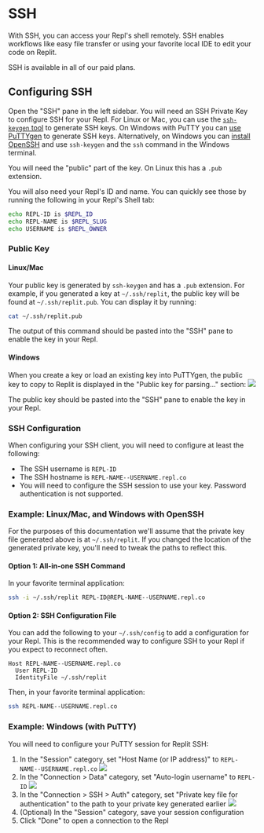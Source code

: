# SSH

With SSH, you can access your Repl's shell remotely. SSH enables workflows like easy file transfer or using your favorite local IDE to edit your code on Replit.

SSH is available in all of our paid plans.

## Configuring SSH

Open the "SSH" pane in the left sidebar. You will need an SSH Private Key to configure SSH for your Repl. For Linux or Mac, you can use the [`ssh-keygen` tool](https://www.ssh.com/academy/ssh/keygen) to generate SSH keys. On Windows with PuTTY you can [use PuTTYgen](https://www.ssh.com/academy/ssh/putty/windows/puttygen) to generate SSH keys. Alternatively, on Windows you can [install OpenSSH](https://learn.microsoft.com/en-us/windows-server/administration/openssh/openssh_install_firstuse) and use `ssh-keygen` and the `ssh` command in the Windows terminal.

You will need the "public" part of the key. On Linux this has a `.pub` extension.

You will also need your Repl's ID and name. You can quickly see those by running the following in your Repl's Shell tab:

```sh
echo REPL-ID is $REPL_ID
echo REPL-NAME is $REPL_SLUG
echo USERNAME is $REPL_OWNER
```

### Public Key

#### Linux/Mac

Your public key is generated by `ssh-keygen` and has a `.pub` extension. For example, if you generated a key at `~/.ssh/replit`, the public key will be found at `~/.ssh/replit.pub`. You can display it by running:

```sh
cat ~/.ssh/replit.pub
```

The output of this command should be pasted into the "SSH" pane to enable the key in your Repl.

#### Windows

When you create a key or load an existing key into PuTTYgen, the public key to copy to Replit is displayed in the "Public key for parsing..." section:
![](https://docimg.replit.com/images/ssh/puttygen-pubkey.png)

The public key should be pasted into the "SSH" pane to enable the key in your Repl.

### SSH Configuration

When configuring your SSH client, you will need to configure at least the following:

- The SSH username is `REPL-ID`
- The SSH hostname is `REPL-NAME--USERNAME.repl.co`
- You will need to configure the SSH session to use your key. Password authentication is not supported.

### Example: Linux/Mac, and Windows with OpenSSH

For the purposes of this documentation we'll assume that the private key file generated above is at `~/.ssh/replit`. If you changed the location of the generated private key, you'll need to tweak the paths to reflect this.

#### Option 1: All-in-one SSH Command

In your favorite terminal application:

```sh
ssh -i ~/.ssh/replit REPL-ID@REPL-NAME--USERNAME.repl.co
```

#### Option 2: SSH Configuration File

You can add the following to your `~/.ssh/config` to add a configuration for your Repl. This is the recommended way to configure SSH to your Repl if you expect to reconnect often.

```ssh-config
Host REPL-NAME--USERNAME.repl.co
  User REPL-ID
  IdentityFile ~/.ssh/replit
```

Then, in your favorite terminal application:

```sh
ssh REPL-NAME--USERNAME.repl.co
```

### Example: Windows (with PuTTY)

You will need to configure your PuTTY session for Replit SSH:

1. In the "Session" category, set "Host Name (or IP address)" to `REPL-NAME--USERNAME.repl.co`
   ![](https://docimg.replit.com/images/ssh/putty-hostname.png)
2. In the "Connection > Data" category, set "Auto-login username" to `REPL-ID`
   ![](https://docimg.replit.com/images/ssh/putty-username.png)
3. In the "Connection > SSH > Auth" category, set "Private key file for authentication" to the path to your private key generated earlier
   ![](https://docimg.replit.com/images/ssh/putty-privkey.png)
4. (Optional) In the "Session" category, save your session configuration
5. Click "Done" to open a connection to the Repl
